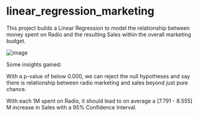 # linear_regression_marketing

This project builds a Linear Regression to model the relationship between money spent on Radio and the resulting Sales within the overall marketing budget.

![image](https://github.com/user-attachments/assets/844dd503-9a27-476b-a632-04cadf0fec86)

Some insights gained:

With a p-value of below 0.000, we can reject the null hypotheses and say there is relationship between radio marketing and sales beyond just pure chance.

With each 1M spent on Radio, it should lead to on average a [7.791 - 8.555] M increase in Sales with a 95% Confidence Interval.

